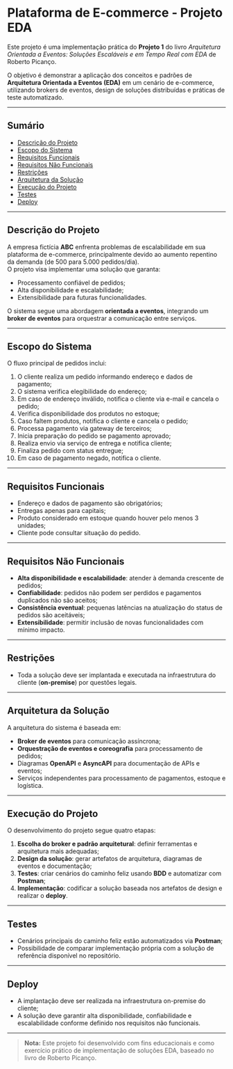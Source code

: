 # Plataforma de E-commerce - Projeto EDA

Este projeto é uma implementação prática do **Projeto 1** do livro *Arquitetura Orientada a Eventos: Soluções Escaláveis e em Tempo Real com EDA* de Roberto Picanço.  

O objetivo é demonstrar a aplicação dos conceitos e padrões de **Arquitetura Orientada a Eventos (EDA)** em um cenário de e-commerce, utilizando brokers de eventos, design de soluções distribuídas e práticas de teste automatizado.

---

## Sumário

- [Descrição do Projeto](#descrição-do-projeto)
- [Escopo do Sistema](#escopo-do-sistema)
- [Requisitos Funcionais](#requisitos-funcionais)
- [Requisitos Não Funcionais](#requisitos-não-funcionais)
- [Restrições](#restrições)
- [Arquitetura da Solução](#arquitetura-da-solução)
- [Execução do Projeto](#execução-do-projeto)
- [Testes](#testes)
- [Deploy](#deploy)

---

## Descrição do Projeto

A empresa fictícia **ABC** enfrenta problemas de escalabilidade em sua plataforma de e-commerce, principalmente devido ao aumento repentino da demanda (de 500 para 5.000 pedidos/dia).  
O projeto visa implementar uma solução que garanta:

- Processamento confiável de pedidos;
- Alta disponibilidade e escalabilidade;
- Extensibilidade para futuras funcionalidades.

O sistema segue uma abordagem **orientada a eventos**, integrando um **broker de eventos** para orquestrar a comunicação entre serviços.

---

## Escopo do Sistema

O fluxo principal de pedidos inclui:

1. O cliente realiza um pedido informando endereço e dados de pagamento;
2. O sistema verifica elegibilidade do endereço;
3. Em caso de endereço inválido, notifica o cliente via e-mail e cancela o pedido;
4. Verifica disponibilidade dos produtos no estoque;
5. Caso faltem produtos, notifica o cliente e cancela o pedido;
6. Processa pagamento via gateway de terceiros;
7. Inicia preparação do pedido se pagamento aprovado;
8. Realiza envio via serviço de entrega e notifica cliente;
9. Finaliza pedido com status entregue;
10. Em caso de pagamento negado, notifica o cliente.

---

## Requisitos Funcionais

- Endereço e dados de pagamento são obrigatórios;
- Entregas apenas para capitais;
- Produto considerado em estoque quando houver pelo menos 3 unidades;
- Cliente pode consultar situação do pedido.

---

## Requisitos Não Funcionais

- **Alta disponibilidade e escalabilidade**: atender à demanda crescente de pedidos;
- **Confiabilidade**: pedidos não podem ser perdidos e pagamentos duplicados não são aceitos;
- **Consistência eventual**: pequenas latências na atualização do status de pedidos são aceitáveis;
- **Extensibilidade**: permitir inclusão de novas funcionalidades com mínimo impacto.

---

## Restrições

- Toda a solução deve ser implantada e executada na infraestrutura do cliente (**on-premise**) por questões legais.

---

## Arquitetura da Solução

A arquitetura do sistema é baseada em:

- **Broker de eventos** para comunicação assíncrona;
- **Orquestração de eventos e coreografia** para processamento de pedidos;
- Diagramas **OpenAPI** e **AsyncAPI** para documentação de APIs e eventos;
- Serviços independentes para processamento de pagamentos, estoque e logística.

---

## Execução do Projeto

O desenvolvimento do projeto segue quatro etapas:

1. **Escolha do broker e padrão arquitetural**: definir ferramentas e arquitetura mais adequadas;
2. **Design da solução**: gerar artefatos de arquitetura, diagramas de eventos e documentação;
3. **Testes**: criar cenários do caminho feliz usando **BDD** e automatizar com **Postman**;
4. **Implementação**: codificar a solução baseada nos artefatos de design e realizar o **deploy**.

---

## Testes

- Cenários principais do caminho feliz estão automatizados via **Postman**;
- Possibilidade de comparar implementação própria com a solução de referência disponível no repositório.

---

## Deploy

- A implantação deve ser realizada na infraestrutura on-premise do cliente;
- A solução deve garantir alta disponibilidade, confiabilidade e escalabilidade conforme definido nos requisitos não funcionais.

---

> **Nota:** Este projeto foi desenvolvido com fins educacionais e como exercício prático de implementação de soluções EDA, baseado no livro de Roberto Picanço.

